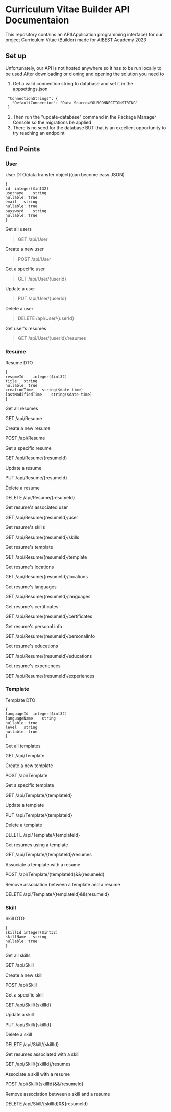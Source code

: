 # Curriculum Vitae Builder API Documentaion
This repository contains an API(Application programming interface) for our project Curriculum Vitae (Builder) 
made for AIBEST Academy 2023

## Set up
Unfortunately, our API is not hosted anywhere so it has to be run locally to be used
After downloading or cloning and opening the solution you need to

1. Get a valid connection string to database and set it in the appsettings.json
```
 "ConnectionStrings": {
   "DefaultConnection": "Data Source=YOURCONNECTIONSTRING"
 }
```

2. Then run the "update-database" command in the Package Manager Console so the migrations be applied
3. There is no seed for the database BUT that is an excellent opportunity to try reaching an endpoint

## End Points
### User
User DTO(data transfer object)(can become easy JSON)
```
{
id	integer($int32)
username	string
nullable: true
email	string
nullable: true
password	string
nullable: true
}
```
Get all users

>GET /api/User

Create a new user

>POST /api/User

Get a specific user

>GET /api/User/{userId}

Update a user

>PUT /api/User/{userId}

Delete a user

>DELETE /api/User/{userId}

Get user's resumes

>GET /api/User/{userId}/resumes

### Resume
Resume DTO
```
{
resumeId	integer($int32)
title	string
nullable: true
creationTime	string($date-time)
lastModifiedTime	string($date-time)
}
```
Get all resumes

GET /api/Resume

Create a new resume

POST /api/Resume

Get a specific resume

GET /api/Resume/{resumeId}

Update a resume

PUT /api/Resume/{resumeId}

Delete a resume

DELETE /api/Resume/{resumeId}

Get resume's associated user

GET /api/Resume/{resumeId}/user

Get resume's skills

GET /api/Resume/{resumeId}/skills

Get resume's template

GET /api/Resume/{resumeId}/template

Get resume's locations

GET /api/Resume/{resumeId}/locations

Get resume's languages

GET /api/Resume/{resumeId}/languages

Get resume's certificates

GET /api/Resume/{resumeId}/certificates

Get resume's personal info

GET /api/Resume/{resumeId}/personalInfo

Get resume's educations

GET /api/Resume/{resumeId}/educations

Get resume's experiences

GET /api/Resume/{resumeId}/experiences

### Template
Template DTO
```
{
languageId	integer($int32)
languageName	string
nullable: true
level	string
nullable: true
}
```
Get all templates

GET /api/Template

Create a new template

POST /api/Template

Get a specific template

GET /api/Template/{templateId}

Update a template

PUT /api/Template/{templateId}

Delete a template

DELETE /api/Template/{templateId}

Get resumes using a template

GET /api/Template/{templateId}/resumes

Associate a template with a resume

POST /api/Template/{templateId}&&{resumeId}

Remove association between a template and a resume

DELETE /api/Template/{templateId}&&{resumeId}

### Skill
Skill DTO
```
{
skillId	integer($int32)
skillName	string
nullable: true
}
```
Get all skills

GET /api/Skill

Create a new skill

POST /api/Skill

Get a specific skill

GET /api/Skill/{skillId}

Update a skill

PUT /api/Skill/{skillId}

Delete a skill

DELETE /api/Skill/{skillId}

Get resumes associated with a skill

GET /api/Skill/{skillId}/resumes

Associate a skill with a resume

POST /api/Skill/{skillId}&&{resumeId}

Remove association between a skill and a resume

DELETE /api/Skill/{skillId}&&{resumeId}


















